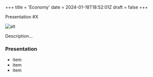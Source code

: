 +++
title = 'Economy'
date = 2024-01-18T18:52:01Z
draft = false
+++

Presentation #X

![alt](//via.placeholder.com/640x150)

Description...

### Presentation

- item
- item
- item

